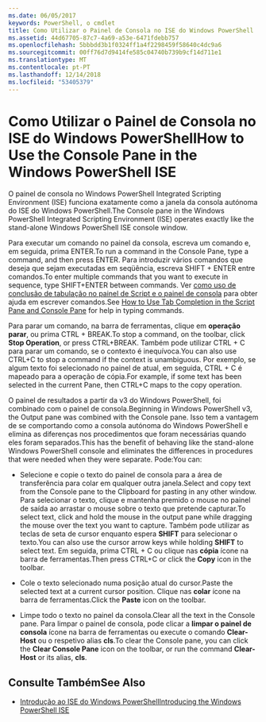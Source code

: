 ```yaml
---
ms.date: 06/05/2017
keywords: PowerShell, o cmdlet
title: Como Utilizar o Painel de Consola no ISE do Windows PowerShell
ms.assetid: 44d67705-87c7-4a69-a53e-6471fdebb757
ms.openlocfilehash: 5bbbdd3b1f0324ff1a4f2298459f58640c4dc9a6
ms.sourcegitcommit: 00ff76d7d9414fe585c04740b739b9cf14d711e1
ms.translationtype: MT
ms.contentlocale: pt-PT
ms.lasthandoff: 12/14/2018
ms.locfileid: "53405379"
---
```

# <a name="how-to-use-the-console-pane-in-the-windows-powershell-ise"></a><span data-ttu-id="2cf4c-103">Como Utilizar o Painel de Consola no ISE do Windows PowerShell</span><span class="sxs-lookup"><span data-stu-id="2cf4c-103">How to Use the Console Pane in the Windows PowerShell ISE</span></span>

<span data-ttu-id="2cf4c-104">O painel de consola no Windows PowerShell Integrated Scripting Environment (ISE) funciona exatamente como a janela da consola autónoma do ISE do Windows PowerShell.</span><span class="sxs-lookup"><span data-stu-id="2cf4c-104">The Console pane in the Windows PowerShell Integrated Scripting Environment (ISE) operates exactly like the stand-alone Windows PowerShell ISE console window.</span></span>

<span data-ttu-id="2cf4c-105">Para executar um comando no painel da consola, escreva um comando e, em seguida, prima ENTER.</span><span class="sxs-lookup"><span data-stu-id="2cf4c-105">To run a command in the Console Pane, type a command, and then press ENTER.</span></span> <span data-ttu-id="2cf4c-106">Para introduzir vários comandos que deseja que sejam executadas em seqüência, escreva SHIFT + ENTER entre comandos.</span><span class="sxs-lookup"><span data-stu-id="2cf4c-106">To enter multiple commands that you want to execute in sequence, type SHIFT+ENTER between commands.</span></span> <span data-ttu-id="2cf4c-107">Ver [como uso de conclusão de tabulação no painel de Script e o painel de consola](How-to-Use-Tab-Completion-in-the-Script-Pane-and-Console-Pane.md) para obter ajuda em escrever comandos.</span><span class="sxs-lookup"><span data-stu-id="2cf4c-107">See [How to Use Tab Completion in the Script Pane and Console Pane](How-to-Use-Tab-Completion-in-the-Script-Pane-and-Console-Pane.md) for help in typing commands.</span></span>

<span data-ttu-id="2cf4c-108">Para parar um comando, na barra de ferramentas, clique em **operação parar**, ou prima CTRL + BREAK.</span><span class="sxs-lookup"><span data-stu-id="2cf4c-108">To stop a command, on the toolbar, click **Stop Operation**, or press CTRL+BREAK.</span></span> <span data-ttu-id="2cf4c-109">Também pode utilizar CTRL + C para parar um comando, se o contexto é inequívoca.</span><span class="sxs-lookup"><span data-stu-id="2cf4c-109">You can also use CTRL+C to stop a command if the context is unambiguous.</span></span> <span data-ttu-id="2cf4c-110">Por exemplo, se algum texto foi selecionado no painel de atual, em seguida, CTRL + C é mapeado para a operação de cópia.</span><span class="sxs-lookup"><span data-stu-id="2cf4c-110">For example, if some text has been selected in the current Pane, then CTRL+C maps to the copy operation.</span></span>

<span data-ttu-id="2cf4c-111">O painel de resultados a partir da v3 do Windows PowerShell, foi combinado com o painel de consola.</span><span class="sxs-lookup"><span data-stu-id="2cf4c-111">Beginning in Windows PowerShell v3, the Output pane was combined with the Console pane.</span></span> <span data-ttu-id="2cf4c-112">Isso tem a vantagem de se comportando como a consola autónoma do Windows PowerShell e elimina as diferenças nos procedimentos que foram necessárias quando eles foram separados.</span><span class="sxs-lookup"><span data-stu-id="2cf4c-112">This has the benefit of behaving like the stand-alone Windows PowerShell console and eliminates the differences in procedures that were needed when they were separate.</span></span> <span data-ttu-id="2cf4c-113">Pode:</span><span class="sxs-lookup"><span data-stu-id="2cf4c-113">You can:</span></span>

- <span data-ttu-id="2cf4c-114">Selecione e copie o texto do painel de consola para a área de transferência para colar em qualquer outra janela.</span><span class="sxs-lookup"><span data-stu-id="2cf4c-114">Select and copy text from the Console pane to the Clipboard for pasting in any other window.</span></span> <span data-ttu-id="2cf4c-115">Para selecionar o texto, clique e mantenha premido o mouse no painel de saída ao arrastar o mouse sobre o texto que pretende capturar.</span><span class="sxs-lookup"><span data-stu-id="2cf4c-115">To select text, click and hold the mouse in the output pane while dragging the mouse over the text you want to capture.</span></span> <span data-ttu-id="2cf4c-116">Também pode utilizar as teclas de seta de cursor enquanto espera **SHIFT** para selecionar o texto.</span><span class="sxs-lookup"><span data-stu-id="2cf4c-116">You can also use the cursor arrow keys while holding **SHIFT** to select text.</span></span> <span data-ttu-id="2cf4c-117">Em seguida, prima CTRL + C ou clique nas **cópia** ícone na barra de ferramentas.</span><span class="sxs-lookup"><span data-stu-id="2cf4c-117">Then press CTRL+C or click the **Copy** icon in the toolbar.</span></span>

- <span data-ttu-id="2cf4c-118">Cole o texto selecionado numa posição atual do cursor.</span><span class="sxs-lookup"><span data-stu-id="2cf4c-118">Paste the selected text at a current cursor position.</span></span> <span data-ttu-id="2cf4c-119">Clique nas **colar** ícone na barra de ferramentas.</span><span class="sxs-lookup"><span data-stu-id="2cf4c-119">Click the **Paste** icon on the toolbar.</span></span>

- <span data-ttu-id="2cf4c-120">Limpe todo o texto no painel da consola.</span><span class="sxs-lookup"><span data-stu-id="2cf4c-120">Clear all the text in the Console pane.</span></span> <span data-ttu-id="2cf4c-121">Para limpar o painel de consola, pode clicar a **limpar o painel de consola** ícone na barra de ferramentas ou execute o comando **Clear-Host** ou o respetivo alias **cls**.</span><span class="sxs-lookup"><span data-stu-id="2cf4c-121">To clear the Console pane, you can click the **Clear Console Pane** icon on the toolbar, or run the command **Clear-Host** or its alias, **cls**.</span></span>

## <a name="see-also"></a><span data-ttu-id="2cf4c-122">Consulte Também</span><span class="sxs-lookup"><span data-stu-id="2cf4c-122">See Also</span></span>

- [<span data-ttu-id="2cf4c-123">Introdução ao ISE do Windows PowerShell</span><span class="sxs-lookup"><span data-stu-id="2cf4c-123">Introducing the Windows PowerShell ISE</span></span>](Introducing-the-Windows-PowerShell-ISE.md)